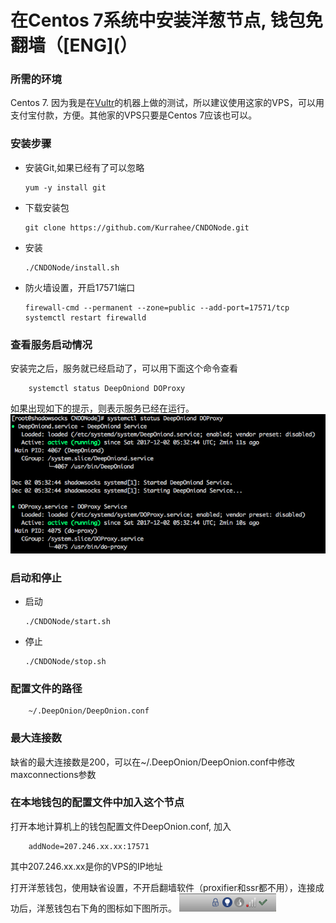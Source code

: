 # 在Centos 7系统中安装洋葱节点, 钱包免翻墙（[ENG](） #

### 所需的环境 ###
Centos 7.
因为我是在[Vultr](https://www.vultr.com/?ref=7229179)的机器上做的测试，所以建议使用这家的VPS，可以用支付宝付款，方便。其他家的VPS只要是Centos 7应该也可以。

### 安装步骤 ###
*   安装Git,如果已经有了可以忽略

        yum -y install git

*   下载安装包

        git clone https://github.com/Kurrahee/CNDONode.git

*   安装

        ./CNDONode/install.sh

*   防火墙设置，开启17571端口

        firewall-cmd --permanent --zone=public --add-port=17571/tcp
        systemctl restart firewalld

### 查看服务启动情况 ###
安装完之后，服务就已经启动了，可以用下面这个命令查看

        systemctl status DeepOniond DOProxy

如果出现如下的提示，则表示服务已经在运行。
![Aaron Swartz](https://github.com/Kurrahee/CNDONode/blob/master/img/service-status.png)

### 启动和停止 ###
*   启动

        ./CNDONode/start.sh

*   停止

        ./CNDONode/stop.sh

### 配置文件的路径 ###
        ~/.DeepOnion/DeepOnion.conf

### 最大连接数 ###
缺省的最大连接数是200，可以在~/.DeepOnion/DeepOnion.conf中修改maxconnections参数

### 在本地钱包的配置文件中加入这个节点 ###
打开本地计算机上的钱包配置文件DeepOnion.conf, 加入

        addNode=207.246.xx.xx:17571

其中207.246.xx.xx是你的VPS的IP地址

打开洋葱钱包，使用缺省设置，不开启翻墙软件（proxifier和ssr都不用），连接成功后，洋葱钱包右下角的图标如下图所示。
![Aaron Swartz](https://github.com/Kurrahee/CNDONode/blob/master/img/wallet-ok.png)
